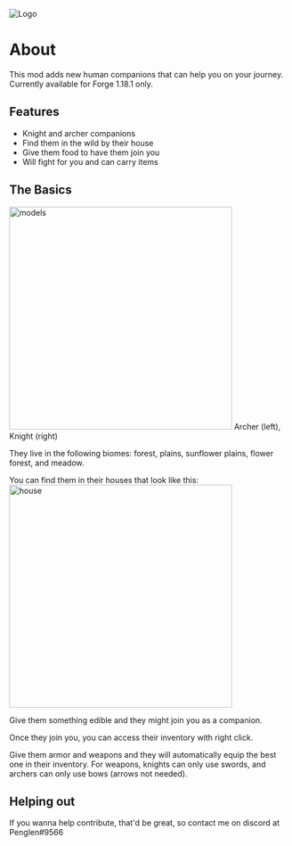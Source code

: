 ![Logo](https://github.com/justinwon777/Companions/blob/main/companions.png)
# About

This mod adds new human companions that can help you on your journey. Currently available for Forge 1.18.1 only.

## Features

- Knight and archer companions
- Find them in the wild by their house
- Give them food to have them join you
- Will fight for you and can carry items

## The Basics

<img src="https://github.com/justinwon777/Companions/blob/main/models.png" alt="models" width="400">
Archer (left), Knight (right)

They live in the following biomes: forest, plains, sunflower plains, flower forest, and meadow.

You can find them in their houses that look like this: <img src="https://github.com/justinwon777/Companions/blob/main/house.png" alt="house" width="400">

Give them something edible and they might join you as a companion.

Once they join you, you can access their inventory with right click.

Give them armor and weapons and they will automatically equip the best one in their inventory. For weapons, knights can only use swords, and archers can only use bows (arrows not needed).

## Helping out

If you wanna help contribute, that'd be great, so contact me on discord at Penglen#9566